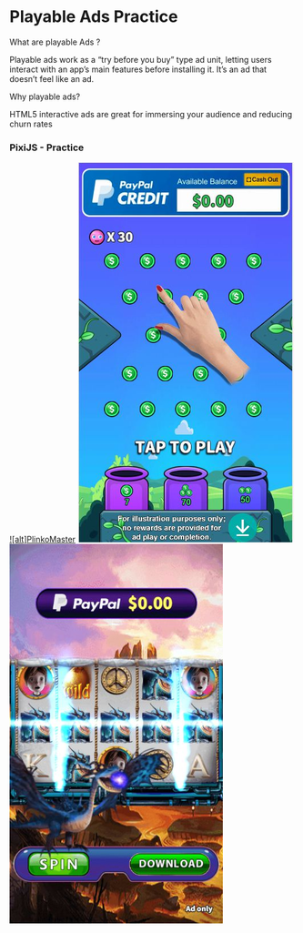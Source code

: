 # Playable Ads Practice

What are playable Ads ?

Playable ads work as a “try before you buy” type ad unit, letting users interact with an app’s main features before installing it. It’s an ad that doesn’t feel like an ad.

Why playable ads?

HTML5 interactive ads are great for immersing your audience and reducing churn rates


### PixiJS - Practice <br/>

[![alt]PlinkoMaster](https://ohmango.github.io/PlinkoMaster/)
[![alt](PlinkoMaster/demo.jpg)](https://ohmango.github.io/PlinkoMaster/)
[![alt](SpinforCash/IceDragon/demo.jpg)](https://ohmango.github.io/SpinforCash/IceDragon/)
